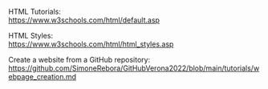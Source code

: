HTML Tutorials:  
https://www.w3schools.com/html/default.asp


HTML Styles:  
https://www.w3schools.com/html/html_styles.asp  

Create a website from a GitHub repository:  
https://github.com/SimoneRebora/GitHubVerona2022/blob/main/tutorials/webpage_creation.md
